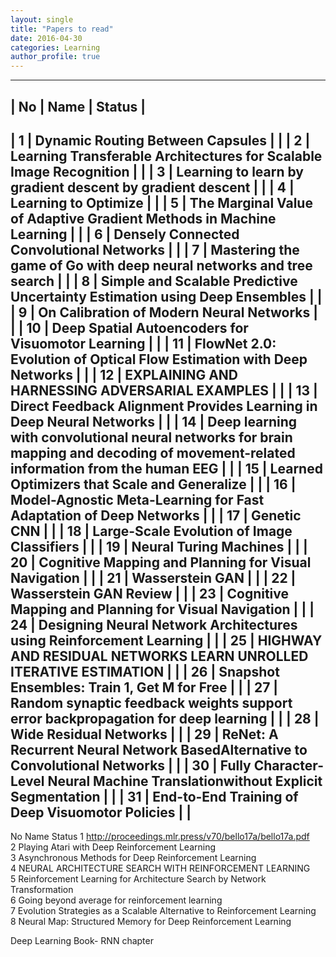 ```yaml
---
layout: single
title: "Papers to read"
date: 2016-04-30
categories: Learning
author_profile: true
---
```


-------------------------------------------------------------------------------------------------------------------------------------------------------------------------
|	No	|	Name																																	|		Status		|
-------------------------------------------------------------------------------------------------------------------------------------------------------------------------
|	1	|	Dynamic Routing Between Capsules	 																									|					|
|	2	|	Learning Transferable Architectures for Scalable Image Recognition	 																	|					|
|	3	|	Learning to learn by gradient descent by gradient descent																				|					|
|	4	|	Learning to Optimize	 																												|					|
|	5	|	The Marginal Value of Adaptive Gradient Methods in Machine Learning	 																	|					|
|	6	|	Densely Connected Convolutional Networks	 																							|					|
|	7	|	Mastering the game of Go with deep neural networks and tree search																		|					|
|	8	|	Simple and Scalable Predictive Uncertainty Estimation using Deep Ensembles	 															|					|
|	9	|	On Calibration of Modern Neural Networks	 																							|					|
|	10	|	Deep Spatial Autoencoders for Visuomotor Learning																						|					|
|	11	|	FlowNet 2.0: Evolution of Optical Flow Estimation with Deep Networks	 																|					|
|	12	|	EXPLAINING AND HARNESSING ADVERSARIAL EXAMPLES	 																						|					|
|	13	|	Direct Feedback Alignment Provides Learning in Deep Neural Networks	 																	|					|
|	14	|	Deep learning with convolutional neural networks for brain mapping and decoding of movement-related information from the human EEG	 	|					|
|	15	|	Learned Optimizers that Scale and Generalize	 																						|					|
|	16	|	Model-Agnostic Meta-Learning for Fast Adaptation of Deep Networks	 																	|					|
|	17	|	Genetic CNN	 																															|					|
|	18	|	Large-Scale Evolution of Image Classifiers	 																							|					|
|	19	|	Neural Turing Machines	 																												|					|
|	20	|	Cognitive Mapping and Planning for Visual Navigation	 																				|					|
|	21	|	Wasserstein GAN	 																														|					|
|	22	|	Wasserstein GAN Review	 																												|					|
|	23	|	Cognitive Mapping and Planning for Visual Navigation	 																				|					|
|	24	|	Designing Neural Network Architectures using Reinforcement Learning	 																	|					|
|	25	|	HIGHWAY AND RESIDUAL NETWORKS LEARN UNROLLED ITERATIVE ESTIMATION	 																	|					|
|	26	|	Snapshot Ensembles: Train 1, Get M for Free	 																							|					|
|	27	|	Random synaptic feedback weights support error backpropagation for deep learning	 													|					|
|	28	|	Wide Residual Networks	 																												|					|
|	29	|	ReNet: A Recurrent Neural Network BasedAlternative to Convolutional Networks	 														|					|
|	30	|	Fully Character-Level Neural Machine Translationwithout Explicit Segmentation															|					|
|	31	|	End-to-End Training of Deep Visuomotor Policies	 																						|					|
-------------------------------------------------------------------------------------------------------------------------------------------------------------------------







No	Name	Status
1	http://proceedings.mlr.press/v70/bello17a/bello17a.pdf	 
2	Playing Atari with Deep Reinforcement Learning	 
3	Asynchronous Methods for Deep Reinforcement Learning	 
4	NEURAL ARCHITECTURE SEARCH WITH REINFORCEMENT LEARNING	 
5	Reinforcement Learning for Architecture Search by Network Transformation	 
6	Going beyond average for reinforcement learning	 
7	Evolution Strategies as a Scalable Alternative to Reinforcement Learning	 
8	Neural Map: Structured Memory for Deep Reinforcement Learning


Deep Learning Book- RNN chapter
